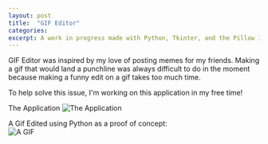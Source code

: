 ```yaml
---
layout: post
title:  "GIF Editor"
categories: 
excerpt: A work in progress made with Python, Tkinter, and the Pillow Imaging Library
---
```

GIF Editor was inspired by my love of posting memes for my friends. Making a gif that would land a punchline was always difficult to do in the moment because making a funny edit on a gif takes too much time.  

To help solve this issue, I'm working on this application in my free time!  

The Application
![The Application](https://cdn.discordapp.com/attachments/513555424247676929/1035363567702114354/unknown.png)  

A Gif Edited using Python as a proof of concept:  
![A GIF](https://cdn.discordapp.com/attachments/513555424247676929/999828879382421555/out2.gif)  